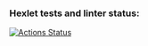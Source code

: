 ### Hexlet tests and linter status:
[![Actions Status](https://github.com/IevgeniiKozlov/layout-designer-project-lvl2/workflows/hexlet-check/badge.svg)](https://github.com/IevgeniiKozlov/layout-designer-project-lvl2/actions)